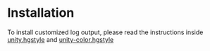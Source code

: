 # Installation #

To install customized log output, please read the instructions inside [unity.hgstyle](unity.hgstyle) and [unity-color.hgstyle](unity-color.hgstyle)
